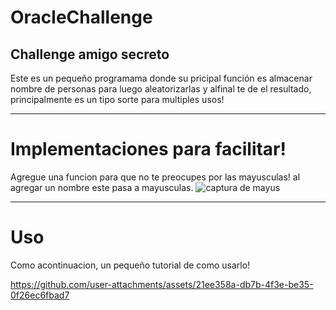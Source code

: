 # OracleChallenge
Challenge amigo secreto
------------------------------------------------------------------------------------------------------
Este es un pequeño programama donde su pricipal función es almacenar nombre de personas para luego aleatorizarlas y alfinal te de el resultado, principalmente es un tipo sorte para multiples usos!



------------------------------------------------------------------------------------------------------
# Implementaciones para facilitar!
Agregue una funcion para que no te preocupes por las mayusculas!
al agregar un nombre este pasa a mayusculas.
![captura de mayus](https://github.com/user-attachments/assets/7e8eb28c-9fb9-4a43-9957-9026c2cea9cf)



-------------------------------------------------------------------------------------------------------
# Uso
Como acontinuacion, un pequeño tutorial de como usarlo!


https://github.com/user-attachments/assets/21ee358a-db7b-4f3e-be35-0f26ec6fbad7



